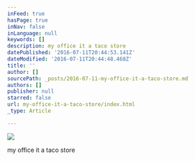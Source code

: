 ```yaml
---
inFeed: true
hasPage: true
inNav: false
inLanguage: null
keywords: []
description: my office it a taco store
datePublished: '2016-07-11T20:44:53.141Z'
dateModified: '2016-07-11T20:44:48.468Z'
title: ''
author: []
sourcePath: _posts/2016-07-11-my-office-it-a-taco-store.md
authors: []
publisher: null
starred: false
url: my-office-it-a-taco-store/index.html
_type: Article

---
```

![](https://the-grid-user-content.s3-us-west-2.amazonaws.com/3f5f5dbf-aae2-4962-8079-72e28c76534d.jpg)

my office it a taco store